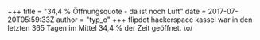 +++
title = "34,4 % Öffnungsquote - da ist noch Luft"
date = 2017-07-20T05:59:33Z
author = "typ_o"
+++
flipdot hackerspace kassel war in den letzten 365 Tagen im Mittel 34,4 %
der Zeit geöffnet. \\o/
